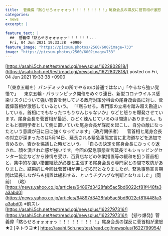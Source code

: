 ```yaml
---
title:  菅義偉「黙らせろォォォォッ！！！！！！！！！」尾身会長の謀反に菅首相が激怒  ★3  
categories:
- news
excerpt: |
  
feature_text: |
  ##  菅義偉「黙らせろォォォォッ！！！！！！...
  Fri, 04 Jun 2021 19:33:38  +0900
feature_image: "https://picsum.photos/2560/600?image=733"
image: "https://picsum.photos/2560/600?image=733"
---
```


[https://asahi.5ch.net/test/read.cgi/newsplus/1622802818/](https://asahi.5ch.net/test/read.cgi/newsplus/1622802818/)
posted on Fri, 04 Jun 2021 19:33:38  +0900

<!--more-->

「（東京五輪を）パンデミックの所でやるのは普通ではない」「やるなら強い覚悟で」 　東京五輪・パラリンピック開催をめぐり連日、新型コロナウイルス感染リスクについて強い警告を発している政府対策分科会の尾身茂会長に対し、菅義偉首相が激怒しているという。 「『黙らせろ。専門家の立場を踏み超え勘違いしている。首相にでもなったつもりなんじゃないか』などと怒りを爆発させています。尾身会長を菅首相が最近、ひどく疎んじているのは間違いありません。もともと御用学者として側に置いていた尾身会長が謀反を起こし、自分の敵になったという意識が日に日に強くなっています」（政府関係者） 　菅首相と尾身会長の対立が深まったのは5月14日、延長される緊急事態宣言に北海道などを追加で含めるか、否かを協議した時だという。 「自らの決定を尾身会長にひっくり返され、顔を潰された感が強いです。今回の緊急事態宣言延長でもショッピングセンター協会などから陳情を受け、百貨店などの休業措置等の緩和を狙う菅首相と、集中的な強い措置継続が必要と主張する尾身会長ら専門家との間で攻防がありました。結果的に今回は菅首相が押し切る形となりましたが、緊急事態宣言期間は延長しながらも措置は緩和する、というチグハグな判断となりました」（同前） （略） [https://news.yahoo.co.jp/articles/64897d3428fab5ac5bd6022cf81f448fa3a3abd0](https://news.yahoo.co.jp/articles/64897d3428fab5ac5bd6022cf81f448fa3a3abd0) ※前スレ [https://asahi.5ch.net/test/read.cgi/newsplus/1622797316/](https://asahi.5ch.net/test/read.cgi/newsplus/1622797316/) 【怒り爆発】菅義偉「黙らせろォォォォッ！！！！！！！！！」尾身会長の謀反に菅首相が激怒 ★2 [ネトウヨ★] https://asahi.5ch.net/test/read.cgi/newsplus/1622799954/
